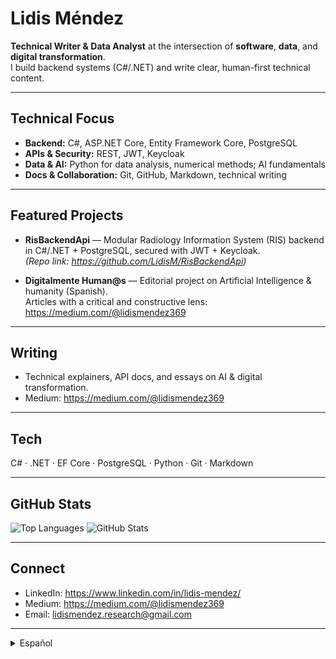 #  Lidis Méndez

**Technical Writer & Data Analyst** at the intersection of **software**, **data**, and **digital transformation**.  
I build backend systems (C#/.NET) and write clear, human-first technical content.

---

##  Technical Focus
- **Backend:** C#, ASP.NET Core, Entity Framework Core, PostgreSQL  
- **APIs & Security:** REST, JWT, Keycloak  
- **Data & AI:** Python for data analysis, numerical methods; AI fundamentals  
- **Docs & Collaboration:** Git, GitHub, Markdown, technical writing

---

##  Featured Projects
- **RisBackendApi** — Modular Radiology Information System (RIS) backend in C#/.NET + PostgreSQL, secured with JWT + Keycloak.  
  *(Repo link: https://github.com/LidisM/RisBackendApi)*

- **Digitalmente Human@s** — Editorial project on Artificial Intelligence & humanity (Spanish).  
  Articles with a critical and constructive lens: https://medium.com/@lidismendez369

---

## Writing
- Technical explainers, API docs, and essays on AI & digital transformation.  
- Medium: https://medium.com/@lidismendez369

---

## Tech
C# · .NET · EF Core · PostgreSQL · Python · Git · Markdown

---

## GitHub Stats
![Top Languages](https://github-readme-stats.vercel.app/api/top-langs/?username=LidisM&layout=compact)
![GitHub Stats](https://github-readme-stats.vercel.app/api?username=LidisM&show_icons=true)

---

## Connect
- LinkedIn: https://www.linkedin.com/in/lidis-mendez/  
- Medium: https://medium.com/@lidismendez369  
- Email: lidismendez.research@gmail.com

---

<details>
<summary> Español</summary>

Soy **Technical Writer & Data Analyst**. Desarrollé y documento sistemas backend en **C#/.NET** y escribo sobre **IA** y **transformación digital** para una audiencia amplia.  
Proyecto editorial: **Digitalmente Human@s** (artículos en español).

</details>
